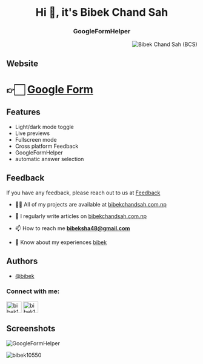 <h1 align="center">Hi 👋, it's Bibek Chand Sah </h1>
<h3 align="center">GoogleFormHelper</h3>

<!-- Profile View Count -->
<p align="right"> <img src="https://komarev.com/ghpvc/?username=bibek10550GoogleFormHelper&label=Profile%20views&color=0e75b6&style=flat" alt="Bibek Chand Sah (BCS)" /> </p>

## Website
<h1>👉🏻 <a href="[https://bibek10550.github.io/bibek/](https://forms.gle/mb7Btvbb5wbskpNy6)">Google Form</a></h1>

## Features
- Light/dark mode toggle
- Live previews
- Fullscreen mode
- Cross platform Feedback
- GoogleFormHelper
- automatic answer selection


## Feedback
If you have any feedback, please reach out to us at <a href="https://bibek10550.github.io/bibek10550/feedback.html">Feedback</a>


- 👨‍💻 All of my projects are available at [bibekchandsah.com.np](https://bibek10550.github.io/bibek10550)

- 📝 I regularly write articles on [bibekchandsah.com.np](https://bibek10550.github.io/bibek10550)

- 📫 How to reach me **bibeksha48@gmail.com**

- 📄 Know about my experiences [bibek](https://bibek10550.github.io/bibek)

## Authors

- [@bibek](https://www.github.com/bibek10550)

<h3 align="left">Connect with me:</h3>
<p align="left">
<a href="https://fb.com/bibek1432" target="blank"><img align="center" src="https://raw.githubusercontent.com/rahuldkjain/github-profile-readme-generator/master/src/images/icons/Social/facebook.svg" alt="bibek1432" height="30" width="40" /></a>
<a href="https://instagram.com/bibek1432" target="blank"><img align="center" src="https://raw.githubusercontent.com/rahuldkjain/github-profile-readme-generator/master/src/images/icons/Social/instagram.svg" alt="bibek1432" height="30" width="40" /></a>
</p>



## Screenshots
<!-- ![App Screenshot](https://via.placeholder.com/468x300?text=App+Screenshot+Here) -->
<img src="https://bibek10550.github.io/bibek10550/assets/images/porjects/GoogleFormHelper" alt="GoogleFormHelper"/>



<p><img align="center" src="https://github-readme-streak-stats.herokuapp.com/?user=bibek10550&" alt="bibek10550" /></p>






